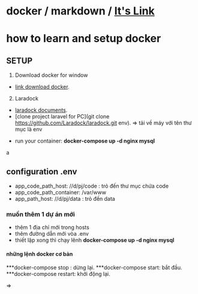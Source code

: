 # docker / markdown / [It's Link](https://github.com/adam-p/markdown-here/wiki/Markdown-Cheatsheet#headers)
# how to learn and setup docker
## SETUP
1. Download docker for window 
+ [link download docker](https://docs.docker.com/docker-for-windows/install/).
2. Laradock 
+ [laradock documents](https://laradock.io/).
+ [clone project laravel for PC](git clone https://github.com/Laradock/laradock.git env).
=> tải về máy với tên thư mục là env
- run your container: **docker-compose up -d nginx mysql**

a


## configuration .env
+ app_code_path_host: //d/pj/code : trỏ đến thư mục chứa code
+ app_code_path_container: /var/www
+ app_path_host: //d/pj/data : trỏ đến data
### muốn thêm 1 dự án mới
- thêm 1 địa chỉ mới trong hosts
- thêm đường dẫn mới vòa .env
- thiết lập xong thì  chạy lênh **docker-compose up -d nginx mysql**
#### những lệnh docker cơ bản 
***docker-compose stop : dừng lại.
***docker-compose start: bắt đầu.
***docker-compose restart: khởi động lại.

=> 
